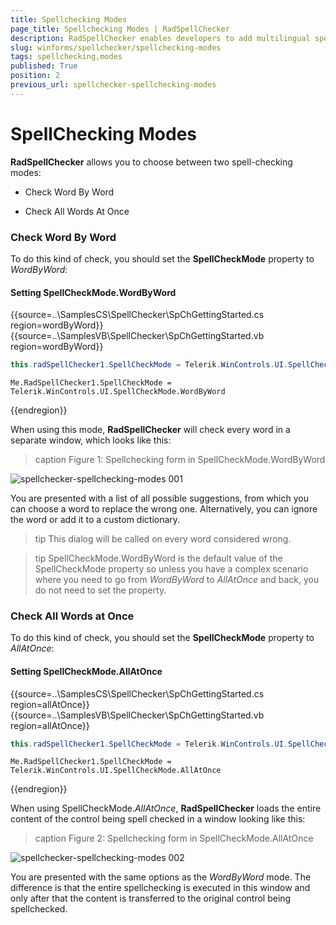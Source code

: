 ```yaml
---
title: Spellchecking Modes
page_title: Spellchecking Modes | RadSpellChecker
description: RadSpellChecker enables developers to add multilingual spell checking capabilities to their WinForms applications.
slug: winforms/spellchecker/spellchecking-modes
tags: spellchecking,modes
published: True
position: 2
previous_url: spellchecker-spellchecking-modes
---
```


# SpellChecking Modes

**RadSpellChecker** allows you to choose between two spell-checking modes:


* Check Word By Word

* Check All Words At Once

### Check Word By Word

To do this kind of check, you should set the __SpellCheckMode__ property to *WordByWord*:

#### Setting SpellCheckMode.WordByWord

{{source=..\SamplesCS\SpellChecker\SpChGettingStarted.cs region=wordByWord}} 
{{source=..\SamplesVB\SpellChecker\SpChGettingStarted.vb region=wordByWord}} 

````C#
this.radSpellChecker1.SpellCheckMode = Telerik.WinControls.UI.SpellCheckMode.WordByWord;

````
````VB.NET
Me.RadSpellChecker1.SpellCheckMode = Telerik.WinControls.UI.SpellCheckMode.WordByWord

````

{{endregion}} 

When using this mode, **RadSpellChecker** will check every word in a separate window, which looks like this:

>caption Figure 1: Spellchecking form in SpellCheckMode.WordByWord

![spellchecker-spellchecking-modes 001](images/spellchecker-spellchecking-modes001.png)
        
You are presented with a list of all possible suggestions, from which you can choose a word to replace the wrong one. Alternatively, you can ignore the word or add it to a custom dictionary.    

>tip This dialog will be called on every word considered wrong.

>tip SpellCheckMode.WordByWord is the default value of the SpellCheckMode property so unless you have a complex scenario where you need to go from *WordByWord* to *AllAtOnce* and back, you do not need to set the property.

### Check All Words at Once  

To do this kind of check, you should set the __SpellCheckMode__ property to *AllAtOnce*:

#### Setting SpellCheckMode.AllAtOnce

{{source=..\SamplesCS\SpellChecker\SpChGettingStarted.cs region=allAtOnce}} 
{{source=..\SamplesVB\SpellChecker\SpChGettingStarted.vb region=allAtOnce}} 

````C#
this.radSpellChecker1.SpellCheckMode = Telerik.WinControls.UI.SpellCheckMode.AllAtOnce;

````
````VB.NET
Me.RadSpellChecker1.SpellCheckMode = Telerik.WinControls.UI.SpellCheckMode.AllAtOnce

````

{{endregion}} 

When using SpellCheckMode.*AllAtOnce*, **RadSpellChecker** loads the entire content of the control being spell checked in a window looking like this:

>caption Figure 2: Spellchecking form in SpellCheckMode.AllAtOnce

![spellchecker-spellchecking-modes 002](images/spellchecker-spellchecking-modes002.png)
    	
You are presented with the same options as the *WordByWord* mode. The difference is that the entire spellchecking is executed in this window and only after that the content is transferred to the original control being spellchecked. 
